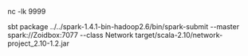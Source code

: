 nc -lk 9999 

sbt package
../../spark-1.4.1-bin-hadoop2.6/bin/spark-submit --master spark://Zoidbox:7077 --class Network target/scala-2.10/network-project_2.10-1.2.jar